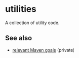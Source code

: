 # utilities

A collection of utility code.

## See also

* [relevant Maven goals](https://github.com/stacs-srg/hub/tree/master/maven) (private)
